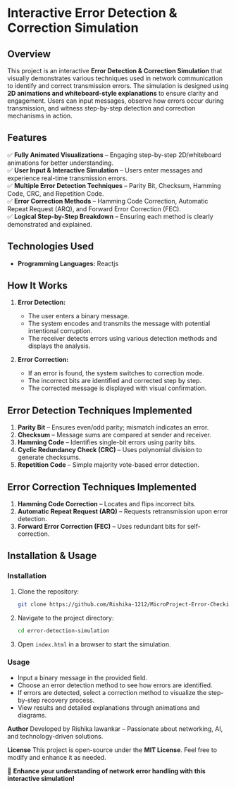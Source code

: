 # **Interactive Error Detection & Correction Simulation**

## **Overview**
This project is an interactive **Error Detection & Correction Simulation** that visually demonstrates various techniques used in network communication to identify and correct transmission errors. The simulation is designed using **2D animations and whiteboard-style explanations** to ensure clarity and engagement. Users can input messages, observe how errors occur during transmission, and witness step-by-step detection and correction mechanisms in action.

## **Features**
✅ **Fully Animated Visualizations** – Engaging step-by-step 2D/whiteboard animations for better understanding.  
✅ **User Input & Interactive Simulation** – Users enter messages and experience real-time transmission errors.  
✅ **Multiple Error Detection Techniques** – Parity Bit, Checksum, Hamming Code, CRC, and Repetition Code.  
✅ **Error Correction Methods** – Hamming Code Correction, Automatic Repeat Request (ARQ), and Forward Error Correction (FEC).  
✅ **Logical Step-by-Step Breakdown** – Ensuring each method is clearly demonstrated and explained.

## **Technologies Used**
- **Programming Languages:** Reactjs

## **How It Works**
1. **Error Detection:**
   - The user enters a binary message.
   - The system encodes and transmits the message with potential intentional corruption.
   - The receiver detects errors using various detection methods and displays the analysis.

2. **Error Correction:**
   - If an error is found, the system switches to correction mode.
   - The incorrect bits are identified and corrected step by step.
   - The corrected message is displayed with visual confirmation.

## **Error Detection Techniques Implemented**
1. **Parity Bit** – Ensures even/odd parity; mismatch indicates an error.
2. **Checksum** – Message sums are compared at sender and receiver.
3. **Hamming Code** – Identifies single-bit errors using parity bits.
4. **Cyclic Redundancy Check (CRC)** – Uses polynomial division to generate checksums.
5. **Repetition Code** – Simple majority vote-based error detection.

## **Error Correction Techniques Implemented**
1. **Hamming Code Correction** – Locates and flips incorrect bits.
2. **Automatic Repeat Request (ARQ)** – Requests retransmission upon error detection.
3. **Forward Error Correction (FEC)** – Uses redundant bits for self-correction.

## **Installation & Usage**
### **Installation**
1. Clone the repository:
   ```bash
   git clone https://github.com/Rishika-1212/MicroProject-Error-Checking-And-Handle-for-bit-communication.git
   ```
2. Navigate to the project directory:
   ```bash
   cd error-detection-simulation
   ```
3. Open `index.html` in a browser to start the simulation.

### **Usage**
- Input a binary message in the provided field.
- Choose an error detection method to see how errors are identified.
- If errors are detected, select a correction method to visualize the step-by-step recovery process.
- View results and detailed explanations through animations and diagrams.

**Author**
Developed by Rishika lawankar – Passionate about networking, AI, and technology-driven solutions.

**License**
This project is open-source under the **MIT License**. Feel free to modify and enhance it as needed.


🚀 **Enhance your understanding of network error handling with this interactive simulation!**
